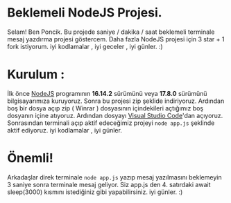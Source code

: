 # Beklemeli NodeJS Projesi.
Selam! Ben Poncik. Bu projede saniye / dakika / saat beklemeli terminale mesaj yazdırma projesi göstercem. Daha fazla NodeJS projesi için 3 star + 1 fork istiyorum. iyi kodlamalar , iyi geceler , iyi günler. :)

# Kurulum : 

İlk önce [NodeJS](https://nodejs.org/en/) programının **16.14.2** sürümünü veya **17.8.0** sürümünü bilgisayarımıza kuruyoruz.
Sonra bu projesi zip şeklide indiriyoruz. Ardından boş bir dosya açıp zip ( Winrar ) dosyasının içindekileri açtığımız boş dosyanın içine atıyoruz. Ardından dosyayı [Visual Studio Code](https://code.visualstudio.com/)'dan açıyoruz. Sonrasından terminali açıp aktif edeceğimiz projeyi `node app.js` şeklinde aktif ediyoruz. iyi kodlamalar , iyi günler.

# Önemli!

Arkadaşlar direk terminale `node app.js` yazıp mesaj yazılmasını beklemeyin 3 saniye sonra terminale mesaj geliyor. Siz app.js den 4. satırdaki await sleep(3000) kısmını istediğiniz gibi yapabilirsiniz. iyi günler. :)
